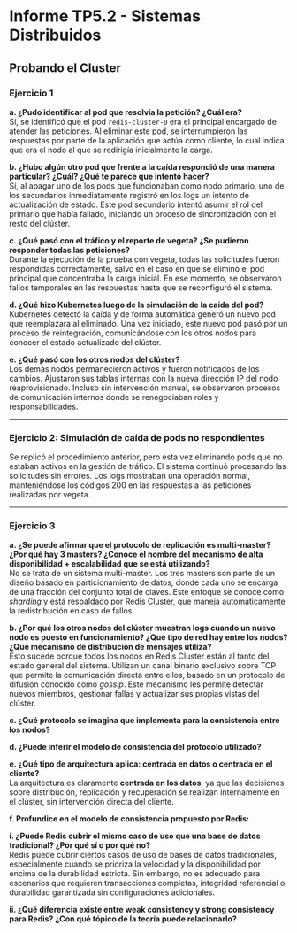 # Informe TP5.2 - Sistemas Distribuidos  
## Probando el Cluster

### Ejercicio 1

**a. ¿Pudo identificar al pod que resolvía la petición? ¿Cuál era?**  
Sí, se identificó que el pod `redis-cluster-0` era el principal encargado de atender las peticiones. Al eliminar este pod, se interrumpieron las respuestas por parte de la aplicación que actúa como cliente, lo cual indica que era el nodo al que se redirigía inicialmente la carga.

**b. ¿Hubo algún otro pod que frente a la caída respondió de una manera particular? ¿Cuál? ¿Qué te parece que intentó hacer?**  
Sí, al apagar uno de los pods que funcionaban como nodo primario, uno de los secundarios inmediatamente registró en los logs un intento de actualización de estado. Este pod secundario intentó asumir el rol del primario que había fallado, iniciando un proceso de sincronización con el resto del clúster.

**c. ¿Qué pasó con el tráfico y el reporte de vegeta? ¿Se pudieron responder todas las peticiones?**  
Durante la ejecución de la prueba con vegeta, todas las solicitudes fueron respondidas correctamente, salvo en el caso en que se eliminó el pod principal que concentraba la carga inicial. En ese momento, se observaron fallos temporales en las respuestas hasta que se reconfiguró el sistema.

**d. ¿Qué hizo Kubernetes luego de la simulación de la caída del pod?**  
Kubernetes detectó la caída y de forma automática generó un nuevo pod que reemplazara al eliminado. Una vez iniciado, este nuevo pod pasó por un proceso de reintegración, comunicándose con los otros nodos para conocer el estado actualizado del clúster.

**e. ¿Qué pasó con los otros nodos del clúster?**  
Los demás nodos permanecieron activos y fueron notificados de los cambios. Ajustaron sus tablas internas con la nueva dirección IP del nodo reaprovisionado. Incluso sin intervención manual, se observaron procesos de comunicación internos donde se renegociaban roles y responsabilidades.

---

### Ejercicio 2: Simulación de caída de pods no respondientes

Se replicó el procedimiento anterior, pero esta vez eliminando pods que no estaban activos en la gestión de tráfico. El sistema continuó procesando las solicitudes sin errores. Los logs mostraban una operación normal, manteniéndose los códigos 200 en las respuestas a las peticiones realizadas por vegeta.

---

### Ejercicio 3

**a. ¿Se puede afirmar que el protocolo de replicación es multi-master? ¿Por qué hay 3 masters? ¿Conoce el nombre del mecanismo de alta disponibilidad + escalabilidad que se está utilizando?**  
No se trata de un sistema multi-master. Los tres masters son parte de un diseño basado en particionamiento de datos, donde cada uno se encarga de una fracción del conjunto total de claves. Este enfoque se conoce como *sharding* y está respaldado por Redis Cluster, que maneja automáticamente la redistribución en caso de fallos.

**b. ¿Por qué los otros nodos del clúster muestran logs cuando un nuevo nodo es puesto en funcionamiento? ¿Qué tipo de red hay entre los nodos? ¿Qué mecanismo de distribución de mensajes utiliza?**  
Esto sucede porque todos los nodos en Redis Cluster están al tanto del estado general del sistema. Utilizan un canal binario exclusivo sobre TCP que permite la comunicación directa entre ellos, basado en un protocolo de difusión conocido como *gossip*. Este mecanismo les permite detectar nuevos miembros, gestionar fallas y actualizar sus propias vistas del clúster.

**c. ¿Qué protocolo se imagina que implementa para la consistencia entre los nodos?**  

**d. ¿Puede inferir el modelo de consistencia del protocolo utilizado?**  

**e. ¿Qué tipo de arquitectura aplica: centrada en datos o centrada en el cliente?**  
La arquitectura es claramente **centrada en los datos**, ya que las decisiones sobre distribución, replicación y recuperación se realizan internamente en el clúster, sin intervención directa del cliente.

**f. Profundice en el modelo de consistencia propuesto por Redis:**

**i. ¿Puede Redis cubrir el mismo caso de uso que una base de datos tradicional? ¿Por qué sí o por qué no?**  
Redis puede cubrir ciertos casos de uso de bases de datos tradicionales, especialmente cuando se prioriza la velocidad y la disponibilidad por encima de la durabilidad estricta. Sin embargo, no es adecuado para escenarios que requieren transacciones completas, integridad referencial o durabilidad garantizada sin configuraciones adicionales.

**ii. ¿Qué diferencia existe entre weak consistency y strong consistency para Redis? ¿Con qué tópico de la teoría puede relacionarlo?**  
